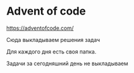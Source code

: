 # Advent of code

https://adventofcode.com/

Сюда выкладываем решения задач 

Для каждого дня есть своя папка.

Задачи за сегодняшний день не выкладываем
